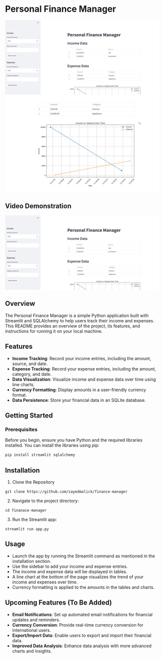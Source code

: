 # Personal Finance Manager

![Image 1](img/model1.png)
![Image 2](img/model2.png)

## Video Demonstration

[![Watch the video](img/model1.png)](img/model.webm)


## Overview

The Personal Finance Manager is a simple Python application built with Streamlit and SQLAlchemy to help users track their income and expenses. This README provides an overview of the project, its features, and instructions for running it on your local machine.

## Features

- **Income Tracking**: Record your income entries, including the amount, source, and date.
- **Expense Tracking**: Record your expense entries, including the amount, category, and date.
- **Data Visualization**: Visualize income and expense data over time using line charts.
- **Currency Formatting**: Display amounts in a user-friendly currency format.
- **Data Persistence**: Store your financial data in an SQLite database.


## Getting Started

### Prerequisites

Before you begin, ensure you have Python and the required libraries installed. You can install the libraries using pip:

```bash
pip install streamlit sqlalchemy
```

## Installation
1. Clone the Repository
```
git clone https://github.com/zayedmalick/finance-manager
```
2. Navigate to the project directory:
```
cd finanace-manager
```
3. Run the Streamlit app:
```
streamlit run app.py
```

## Usage
- Launch the app by running the Streamlit command as mentioned in the installation section.
- Use the sidebar to add your income and expense entries.
- The income and expense data will be displayed in tables.
- A line chart at the bottom of the page visualizes the trend of your income and expenses over time.
- Currency formatting is applied to the amounts in the tables and charts.

## Upcoming Features (To Be Added)

- **Email Notifications**: Set up automated email notifications for financial updates and reminders.
- **Currency Conversion**: Provide real-time currency conversion for international users.
- **Export/Import Data**: Enable users to export and import their financial data.
- **Improved Data Analysis**: Enhance data analysis with more advanced charts and insights.
